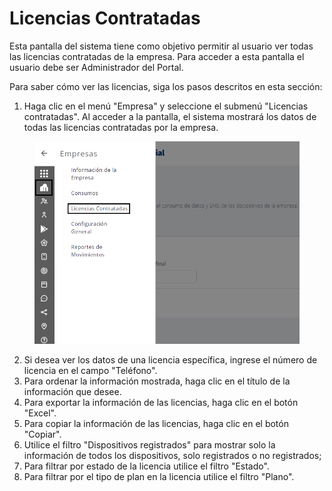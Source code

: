 # Licencias Contratadas

Esta pantalla del sistema tiene como objetivo permitir al usuario ver todas las licencias contratadas de la empresa. Para acceder a esta pantalla el usuario debe ser Administrador del Portal.

Para saber cómo ver las licencias, siga los pasos descritos en esta sección:

1. Haga clic en el menú "Empresa" y seleccione el submenú "Licencias contratadas". Al acceder a la pantalla, el sistema mostrará los datos de todas las licencias contratadas por la empresa.

<figure><img src="../.gitbook/assets/Captura de tela 2023-11-06 171325.png" alt="" width="563"><figcaption></figcaption></figure>

2. Si desea ver los datos de una licencia específica, ingrese el número de licencia en el campo "Teléfono".
3. Para ordenar la información mostrada, haga clic en el título de la información que desee.
4. Para exportar la información de las licencias, haga clic en el botón "Excel".
5. Para copiar la información de las licencias, haga clic en el botón "Copiar".
6. Utilice el filtro "Dispositivos registrados" para mostrar solo la información de todos los dispositivos, solo registrados o no registrados;
7. Para filtrar por estado de la licencia utilice el filtro "Estado".
8. Para filtrar por el tipo de plan en la licencia utilice el filtro "Plano".
